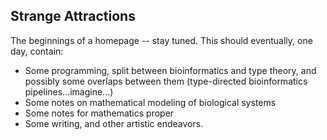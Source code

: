 ## Strange Attractions
The beginnings of a homepage -- stay tuned. This should eventually, one day, contain:
- Some programming, split between bioinformatics and type theory, and possibly some overlaps between them (type-directed bioinformatics pipelines...imagine...)
- Some notes on mathematical modeling of biological systems
- Some notes for mathematics proper
- Some writing, and other artistic endeavors.
